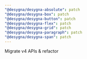 ```yaml
---
"@desygna/desygna-absolute": patch
"@desygna/desygna-box": patch
"@desygna/desygna-button": patch
"@desygna/desygna-flex": patch
"@desygna/desygna-grid": patch
"@desygna/desygna-paragraph": patch
"@desygna/desygna-span": patch
---
```


Migrate v4 APIs & refactor
